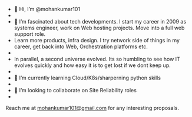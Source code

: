 - 👋 Hi, I’m @mohankumar101
- 
- 👀 I’m fascinated about tech developments. I start my career in 2009 as systems engineer, work on Web hosting projects. Move into a full web support role. 
- Learn more products, infra design. I try network side of things in my career, get back into Web, Orchestration platforms etc. 
- 
- In parallel, a second universe evolved. Its so humbling to see how IT evolves quickly and how easy it is to get lost if we dont keep up. 
- 
- 🌱 I’m currently learning Cloud/K8s/sharperning python skills
- 
- 💞️ I’m looking to collaborate on Site Reliability roles
- 
Reach me at mohankumar101@gmail.com for any interesting proposals.

<!---
mohankumar101/mohankumar101 is a ✨ special ✨ repository because its `README.md` (this file) appears on your GitHub profile.
You can click the Preview link to take a look at your changes.
--->
